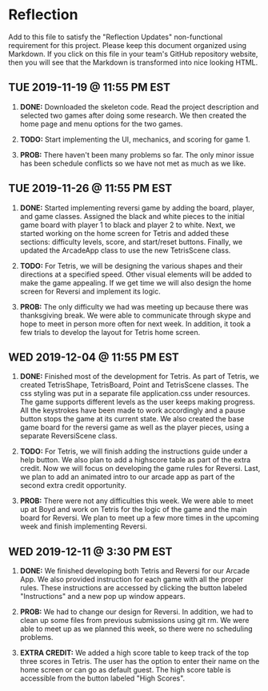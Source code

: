 # Reflection

Add to this file to satisfy the "Reflection Updates" non-functional requirement
for this project. Please keep this document organized using Markdown. If you
click on this file in your team's GitHub repository website, then you will see
that the Markdown is transformed into nice looking HTML.

## TUE 2019-11-19 @ 11:55 PM EST

1. **DONE:** Downloaded the skeleton code. Read the project description and selected two games after
doing some research. We then created the home page and menu options for the two games. 

2. **TODO:** Start implementing the UI, mechanics, and scoring for game 1.

3. **PROB:** There haven't been many problems so far. The only minor issue has been schedule conflicts
so we have not met as much as we like.

## TUE 2019-11-26 @ 11:55 PM EST

1. **DONE:** Started implementing reversi game by adding the board, player, and game classes. Assigned
the black and white pieces to the initial game board with player 1 to black and player 2 to white.
Next, we started working on the home screen for Tetris and added these sections: difficulty levels,
score, and start/reset buttons. Finally, we updated the ArcadeApp class to use the new TetrisScene class.

2. **TODO:** For Tetris, we will be designing the various shapes and their directions at a specified speed.
Other visual elements will be added to make the game appealing. If we get time we will also design the home
screen for Reversi and implement its logic.

3. **PROB:** The only difficulty we had was meeting up because there was thanksgiving break. We were able to
communicate through skype and hope to meet in person more often for next week. In addition, it took a few
trials to develop the layout for Tetris home screen.

## WED 2019-12-04 @ 11:55 PM EST

1. **DONE:** Finished most of the development for Tetris. As part of Tetris, we created TetrisShape,
TetrisBoard, Point and TetrisScene classes. The css styling was put in a separate file application.css under
resources. The game supports different levels as the user keeps making progress. All the keystrokes have
been made to work accordingly and a pause button stops the game at its current state. We also created the base
game board for the reversi game as well as the player pieces, using a separate ReversiScene class.

2. **TODO:** For Tetris, we will finish adding the instructions guide under a help button. We also plan to add
a highscore table as part of the extra credit. Now we will focus on developing the game rules for Reversi.
Last, we plan to add an animated intro to our arcade app as part of the second extra credit opportunity.

3. **PROB:** There were not any difficulties this week. We were able to meet up at Boyd and work on Tetris for
the logic of the game and the main board for Reversi. We plan to meet up a few more times in the upcoming week and finish
implementing Reversi.

## WED 2019-12-11 @ 3:30 PM EST

1. **DONE:** We finished developing both Tetris and Reversi for our Arcade App. We also provided instruction for each
game with all the proper rules. These instructions are accessed by clicking the button labeled "Instructions" and a
new pop up window appears. 

2. **PROB:** We had to change our design for Reversi. In addition, we had to clean up some files from previous submissions
using git rm. We were able to meet up as we planned this week, so there were no scheduling problems.  

3. **EXTRA CREDIT:** We added a high score table to keep track of the top three scores in Tetris. The user has the option
to enter their name on the home screen or can go as default guest. The high score table is accessible from the button 
labeled "High Scores". 